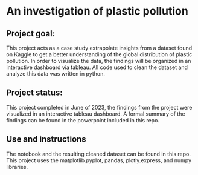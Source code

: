 # An investigation of plastic pollution

## Project goal: 
This project acts as a case study extrapolate insights from a dataset found on Kaggle to get a better understanding of the global distribution of plastic pollution. In order to visualize the data, the findings will be organized in an interactive dashboard via tableau. All code used to clean the dataset and analyze this data was written in python. 
## Project status: 
This project completed in June of 2023, the findings from the project were visualized in an interactive tableau dashboard. A formal summary of the findings can be found in the powerpoint included in this repo. 
## Use and instructions 
The notebook and the resulting cleaned dataset can be found in this repo. This project uses the matplotlib.pyplot, pandas, plotly.express, and numpy libraries. 
